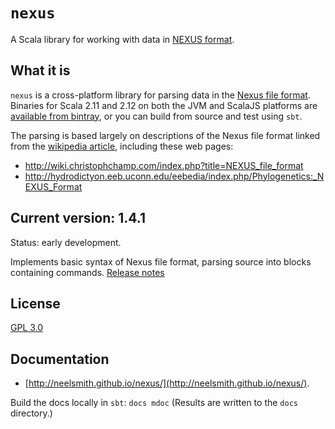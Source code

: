 # `nexus`

A Scala library for working with data in [NEXUS format](https://en.wikipedia.org/wiki/Nexus_file).


## What it is

`nexus` is a cross-platform library for parsing data in the [Nexus file format](https://en.wikipedia.org/wiki/Nexus_file).  Binaries for Scala 2.11 and 2.12 on both the JVM and ScalaJS platforms are [available from bintray](https://bintray.com/neelsmith/maven/nexus), or you can build from source and test using `sbt`.

The parsing is based largely on descriptions of the Nexus file format linked from the [wikipedia article](https://en.wikipedia.org/wiki/Nexus_file), including these web pages:

- <http://wiki.christophchamp.com/index.php?title=NEXUS_file_format>
- <http://hydrodictyon.eeb.uconn.edu/eebedia/index.php/Phylogenetics:_NEXUS_Format>


## Current version: 1.4.1

Status: early development.  

Implements basic syntax of Nexus file format, parsing source into blocks containing commands.  [Release notes](releases.md)


## License

[GPL 3.0](https://opensource.org/licenses/gpl-3.0.html  )


## Documentation

- [http://neelsmith.github.io/nexus/](http://neelsmith.github.io/nexus/).

Build the docs locally in `sbt`:  `docs mdoc` (Results are written to the `docs` directory.)
